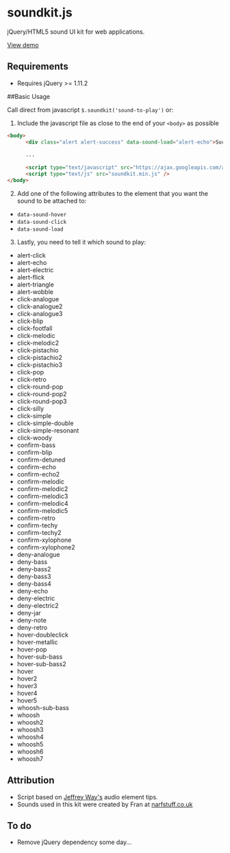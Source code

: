 # soundkit.js
jQuery/HTML5 sound UI kit for web applications. 

[View demo](http://hellodaniel.github.io/soundkit.js)

## Requirements
 * Requires jQuery >= 1.11.2

##Basic Usage

Call direct from javascript `$.soundkit('sound-to-play')` or: 

1. Include the javascript file as close to the end of your `<body>` as possible

  ```html
  <body>
        <div class="alert alert-success" data-sound-load="alert-echo">Success!</div>
        
        ...
        
        <script type="text/javascript" src="https://ajax.googleapis.com/ajax/libs/jquery/1.11.2/jquery.min.js"></script>
        <script type="text/js" src="soundkit.min.js" />
  </body>
  ```
2. Add one of the following attributes to the element that you want the sound to be attached to: 

  * `data-sound-hover`
  * `data-sound-click`
  * `data-sound-load`


3. Lastly, you need to tell it which sound to play: 

  * alert-click
  * alert-echo
  * alert-electric
  * alert-flick
  * alert-triangle
  * alert-wobble
  * click-analogue
  * click-analogue2
  * click-analogue3
  * click-blip
  * click-footfall
  * click-melodic
  * click-melodic2
  * click-pistachio
  * click-pistachio2
  * click-pistachio3
  * click-pop
  * click-retro
  * click-round-pop
  * click-round-pop2
  * click-round-pop3
  * click-silly
  * click-simple
  * click-simple-double
  * click-simple-resonant
  * click-woody
  * confirm-bass
  * confirm-blip
  * confirm-detuned
  * confirm-echo
  * confirm-echo2
  * confirm-melodic
  * confirm-melodic2
  * confirm-melodic3
  * confirm-melodic4
  * confirm-melodic5
  * confirm-retro
  * confirm-techy
  * confirm-techy2
  * confirm-xylophone
  * confirm-xylophone2
  * deny-analogue
  * deny-bass
  * deny-bass2
  * deny-bass3
  * deny-bass4
  * deny-echo
  * deny-electric
  * deny-electric2
  * deny-jar
  * deny-note
  * deny-retro
  * hover-doubleclick
  * hover-metallic
  * hover-pop
  * hover-sub-bass
  * hover-sub-bass2
  * hover
  * hover2
  * hover3
  * hover4
  * hover5
  * whoosh-sub-bass
  * whoosh
  * whoosh2
  * whoosh3
  * whoosh4
  * whoosh5
  * whoosh6
  * whoosh7


## Attribution

 * Script based on [Jeffrey Way's](http://code.tutsplus.com/tutorials/quick-tip-the-html-5-audio-element--net-9672) audio element tips.
 * Sounds used in this kit were created by Fran at [narfstuff.co.uk](http://www.narfstuff.co.uk/2009/09/13/royalty-free-ui-sound-pack-now-free/) 

## To do
 * Remove jQuery dependency some day... 
 
